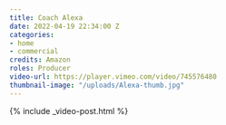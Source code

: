 ```yaml
---
title: Coach Alexa
date: 2022-04-19 22:34:00 Z
categories:
- home
- commercial
credits: Amazon
roles: Producer
video-url: https://player.vimeo.com/video/745576480
thumbnail-image: "/uploads/Alexa-thumb.jpg"
---
```


{% include _video-post.html %}
